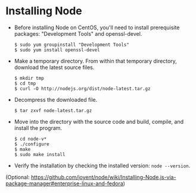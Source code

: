 Installing Node
===============

- Before installing Node on CentOS, you'll need to install prerequisite packages:  "Development Tools" and openssl-devel.
  ```
  $ sudo yum groupinstall "Development Tools"
  $ sudo yum install openssl-devel
  ```
  
- Make a temporary directory.  From within that temporary directory, download the latest source files.
  ```
  $ mkdir tmp
  $ cd tmp
  $ curl -O http://nodejs.org/dist/node-latest.tar.gz
  ```
  
- Decompress the downloaded file.
  ```
  $ tar zxvf node-latest.tar.gz
  ```
  
- Move into the directory with the source code and build, compile, and install the program.
  ```
  $ cd node-v*
  $ ./configure
  $ make
  $ sudo make install
  ```
  
- Verify the installation by checking the installed version:  `node --version`.
  
  
(Optional:  https://github.com/joyent/node/wiki/Installing-Node.js-via-package-manager#enterprise-linux-and-fedora)

